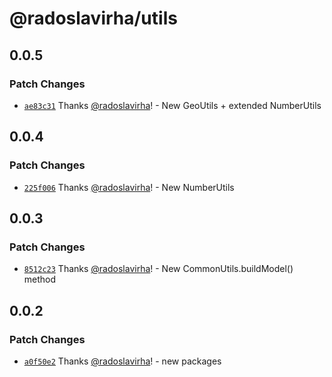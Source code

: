 # @radoslavirha/utils

## 0.0.5

### Patch Changes

- [`ae83c31`](https://github.com/radoslavirha/toolkit-hub/commit/ae83c315d49ea65e121841bc0a7e6b2bf3481c9c) Thanks [@radoslavirha](https://github.com/radoslavirha)! - New GeoUtils + extended NumberUtils

## 0.0.4

### Patch Changes

- [`225f006`](https://github.com/radoslavirha/toolkit-hub/commit/225f00601852ac6e4fedfef036ed12665352f0c2) Thanks [@radoslavirha](https://github.com/radoslavirha)! - New NumberUtils

## 0.0.3

### Patch Changes

- [`8512c23`](https://github.com/radoslavirha/toolkit-hub/commit/8512c23b8ac5a9aae902a7ab9e0bd2421fa8998d) Thanks [@radoslavirha](https://github.com/radoslavirha)! - New CommonUtils.buildModel() method

## 0.0.2

### Patch Changes

- [`a0f50e2`](https://github.com/radoslavirha/toolkit-hub/commit/a0f50e2a6505aabda26153b5e2f11d623fbb5952) Thanks [@radoslavirha](https://github.com/radoslavirha)! - new packages
